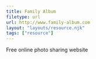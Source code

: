 ```yaml
---
title: Family Album
filetype: url
url: http://www.family-album.com
layout: "layouts/resource.njk"
tags: ["resource"]
---
```


Free online photo sharing website